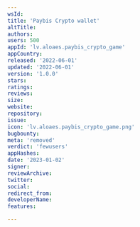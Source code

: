 ```yaml
---
wsId: 
title: 'Paybis Crypto wallet'
altTitle: 
authors: 
users: 500
appId: 'lv.aloaes.paybis_crypto_game'
appCountry: 
released: '2022-06-01'
updated: '2022-06-01'
version: '1.0.0'
stars: 
ratings: 
reviews: 
size: 
website: 
repository: 
issue: 
icon: 'lv.aloaes.paybis_crypto_game.png'
bugbounty: 
meta: 'removed'
verdict: 'fewusers'
appHashes: 
date: '2023-01-02'
signer: 
reviewArchive: 
twitter: 
social: 
redirect_from: 
developerName: 
features: 

---
```



